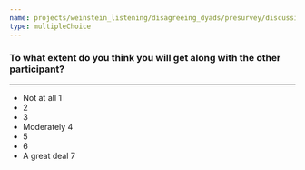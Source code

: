 ```yaml
---
name: projects/weinstein_listening/disagreeing_dyads/presurvey/discussion_expected_get_along.md
type: multipleChoice
---
```


### To what extent do you think you will get along with the other participant?

---

- Not at all 1
- 2
- 3
- Moderately 4
- 5
- 6
- A great deal 7
